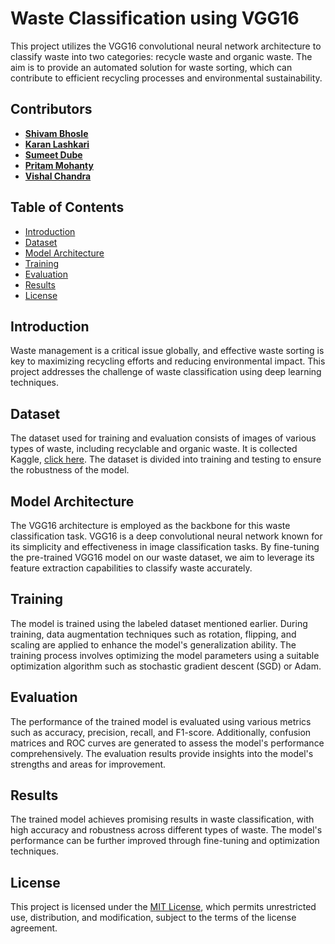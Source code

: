 # Waste Classification using VGG16

This project utilizes the VGG16 convolutional neural network architecture to classify waste into two categories: recycle waste and organic waste. The aim is to provide an automated solution for waste sorting, which can contribute to efficient recycling processes and environmental sustainability.

## Contributors
- [**Shivam Bhosle**](https://github.com/007-Shivam)<br>
- [**Karan Lashkari**](https://github.com/karanlashkari)<br>
- [**Sumeet Dube**](https://github.com/dsumeet14)<br>
- [**Pritam Mohanty**](https://github.com/Pritam-Mohanty10)<br>
- [**Vishal Chandra**](https://github.com/vishalchandra03)<br>

## Table of Contents

- [Introduction](#introduction)
- [Dataset](#dataset)
- [Model Architecture](#model-architecture)
- [Training](#training)
- [Evaluation](#evaluation)
- [Results](#results)
- [License](#license)

## Introduction

Waste management is a critical issue globally, and effective waste sorting is key to maximizing recycling efforts and reducing environmental impact. This project addresses the challenge of waste classification using deep learning techniques.

## Dataset

The dataset used for training and evaluation consists of images of various types of waste, including recyclable and organic waste. It is collected Kaggle, [click here](https://www.kaggle.com/datasets/techsash/waste-classification-data). The dataset is divided into training and testing to ensure the robustness of the model.

## Model Architecture

The VGG16 architecture is employed as the backbone for this waste classification task. VGG16 is a deep convolutional neural network known for its simplicity and effectiveness in image classification tasks. By fine-tuning the pre-trained VGG16 model on our waste dataset, we aim to leverage its feature extraction capabilities to classify waste accurately.

## Training

The model is trained using the labeled dataset mentioned earlier. During training, data augmentation techniques such as rotation, flipping, and scaling are applied to enhance the model's generalization ability. The training process involves optimizing the model parameters using a suitable optimization algorithm such as stochastic gradient descent (SGD) or Adam.

## Evaluation

The performance of the trained model is evaluated using various metrics such as accuracy, precision, recall, and F1-score. Additionally, confusion matrices and ROC curves are generated to assess the model's performance comprehensively. The evaluation results provide insights into the model's strengths and areas for improvement.

## Results

The trained model achieves promising results in waste classification, with high accuracy and robustness across different types of waste. The model's performance can be further improved through fine-tuning and optimization techniques.

## License

This project is licensed under the [MIT License](LICENSE), which permits unrestricted use, distribution, and modification, subject to the terms of the license agreement.
